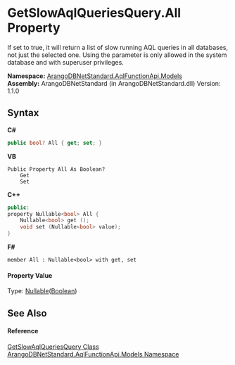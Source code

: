 # GetSlowAqlQueriesQuery.All Property 
 

If set to true, it will return a list of slow running AQL queries in all databases, not just the selected one. Using the parameter is only allowed in the system database and with superuser privileges.

**Namespace:**&nbsp;<a href="e03acbe1-782e-533e-7ffe-cd51613ed54f">ArangoDBNetStandard.AqlFunctionApi.Models</a><br />**Assembly:**&nbsp;ArangoDBNetStandard (in ArangoDBNetStandard.dll) Version: 1.1.0

## Syntax

**C#**<br />
``` C#
public bool? All { get; set; }
```

**VB**<br />
``` VB
Public Property All As Boolean?
	Get
	Set
```

**C++**<br />
``` C++
public:
property Nullable<bool> All {
	Nullable<bool> get ();
	void set (Nullable<bool> value);
}
```

**F#**<br />
``` F#
member All : Nullable<bool> with get, set

```


#### Property Value
Type: <a href="https://docs.microsoft.com/dotnet/api/system.nullable-1" target="_blank" rel="noopener noreferrer">Nullable</a>(<a href="https://docs.microsoft.com/dotnet/api/system.boolean" target="_blank" rel="noopener noreferrer">Boolean</a>)

## See Also


#### Reference
<a href="d299c9b3-b0ca-9df1-8837-882b1553c58e">GetSlowAqlQueriesQuery Class</a><br /><a href="e03acbe1-782e-533e-7ffe-cd51613ed54f">ArangoDBNetStandard.AqlFunctionApi.Models Namespace</a><br />